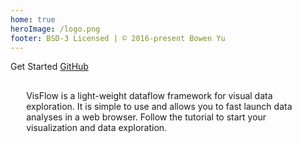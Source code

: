 ```yaml
---
home: true
heroImage: /logo.png
footer: BSD-3 Licensed | © 2016-present Bowen Yu
---
```

<div class="hero">
  <p class="action">
    <router-link to="/get-started/">
      <a class="nav-link action-button">Get Started</a>
    </router-link>
    <a href="https://github.com/yubowenok/visflow" target="_blank" class="nav-link action-button">GitHub <i class="fab fa-github"></i></a>
  </p>
</div>
<p class="text-box" style="padding: 1rem; width: 90%; margin: 0 auto; position: relative;">
VisFlow is a light-weight dataflow framework for visual data exploration.
It is simple to use and allows you to fast launch data analyses in a web browser.
<!-- Check out the video below to see it in action. -->
Follow the <router-link to="/get-started/">tutorial</router-link> to start your visualization and data exploration.
</p>

<!--
<div style="width: 80%; margin: 20px auto;">
<video width="100%" controls="">
  <source src="/video/intro.mp4" type="/video/mp4">
</video>
</div>
-->
